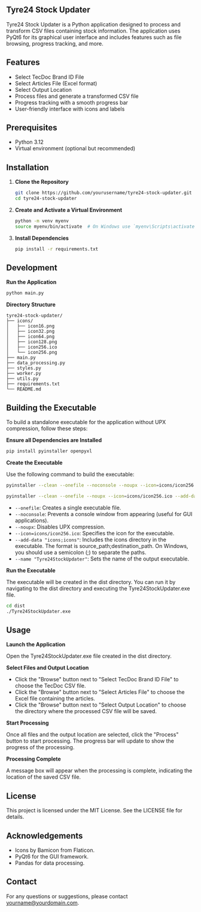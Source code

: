 ## Tyre24 Stock Updater

Tyre24 Stock Updater is a Python application designed to process and transform CSV files containing stock information. The application uses PyQt6 for its graphical user interface and includes features such as file browsing, progress tracking, and more.

## Features

* Select TecDoc Brand ID File
* Select Articles File (Excel format)
* Select Output Location
* Process files and generate a transformed CSV file
* Progress tracking with a smooth progress bar
* User-friendly interface with icons and labels

## Prerequisites

* Python 3.12
* Virtual environment (optional but recommended)

## Installation

1. **Clone the Repository**

   ```bash
   git clone https://github.com/yourusername/tyre24-stock-updater.git
   cd tyre24-stock-updater
   ```

2. **Create and Activate a Virtual Environment**

   ```bash
   python -m venv myenv
   source myenv/bin/activate  # On Windows use `myenv\Scripts\activate`
   ```

3. **Install Dependencies**

   ```bash
   pip install -r requirements.txt
   ```

## Development

**Run the Application**

```bash
python main.py
```

**Directory Structure**

```
tyre24-stock-updater/
├── icons/
│   ├── icon16.png
│   ├── icon32.png
│   ├── icon64.png
│   ├── icon128.png
│   ├── icon256.ico
│   └── icon256.png
├── main.py
├── data_processing.py
├── styles.py
├── worker.py
├── utils.py
├── requirements.txt
└── README.md
```

## Building the Executable

To build a standalone executable for the application without UPX compression, follow these steps:

**Ensure all Dependencies are Installed**

```bash
pip install pyinstaller openpyxl
```

**Create the Executable**

Use the following command to build the executable:

```bash
pyinstaller --clean --onefile --noconsole --noupx --icon=icons/icon256.ico --add-data "icons;icons" --name "Tyre24StockUpdater" main.py
```

```bash
pyinstaller --clean --onefile --noupx --icon=icons/icon256.ico --add-data "icons;icons" --name "Tyre24StockUpdater" main.py
```

* `--onefile`: Creates a single executable file.
* `--noconsole`: Prevents a console window from appearing (useful for GUI applications).
* `--noupx`: Disables UPX compression.
* `--icon=icons/icon256.ico`: Specifies the icon for the executable.
* `--add-data "icons;icons"`: Includes the icons directory in the executable. The format is source_path;destination_path. On Windows, you should use a semicolon (;) to separate the paths.
* `--name "Tyre24StockUpdater"`: Sets the name of the output executable.

**Run the Executable**

The executable will be created in the dist directory. You can run it by navigating to the dist directory and executing the Tyre24StockUpdater.exe file.

```bash
cd dist
./Tyre24StockUpdater.exe
```

## Usage

**Launch the Application**

Open the Tyre24StockUpdater.exe file created in the dist directory.

**Select Files and Output Location**

* Click the "Browse" button next to "Select TecDoc Brand ID File" to choose the TecDoc CSV file.
* Click the "Browse" button next to "Select Articles File" to choose the Excel file containing the articles.
* Click the "Browse" button next to "Select Output Location" to choose the directory where the processed CSV file will be saved.

**Start Processing**

Once all files and the output location are selected, click the "Process" button to start processing.
The progress bar will update to show the progress of the processing.

**Processing Complete**

A message box will appear when the processing is complete, indicating the location of the saved CSV file.

## License

This project is licensed under the MIT License. See the LICENSE file for details.

## Acknowledgements

* Icons by Bamicon from Flaticon.
* PyQt6 for the GUI framework.
* Pandas for data processing.

## Contact

For any questions or suggestions, please contact yourname@yourdomain.com.
